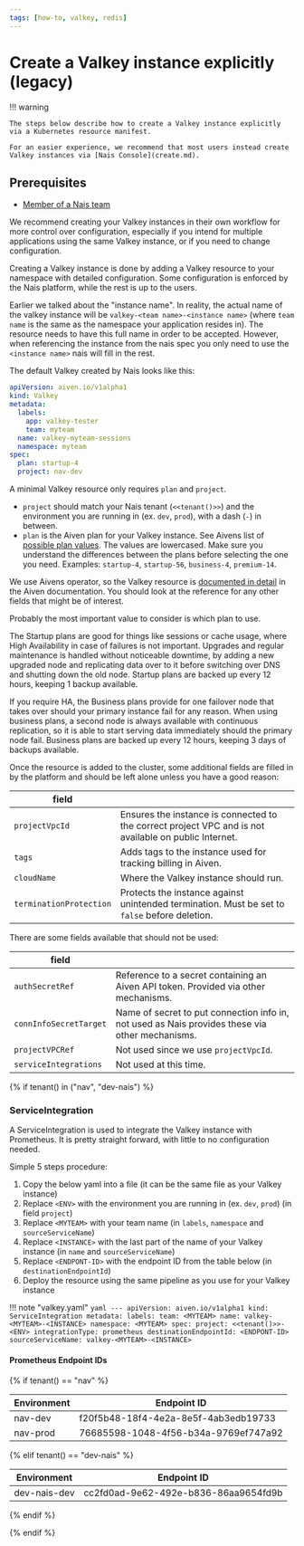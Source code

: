 ```yaml
---
tags: [how-to, valkey, redis]
---
```


# Create a Valkey instance explicitly (legacy)

!!! warning

    The steps below describe how to create a Valkey instance explicitly via a Kubernetes resource manifest.

    For an easier experience, we recommend that most users instead create Valkey instances via [Nais Console](create.md).

## Prerequisites
- [Member of a Nais team](../../../explanations/team.md)

We recommend creating your Valkey instances in their own workflow for more control over configuration, especially if you intend for multiple applications using the same Valkey instance, or if you need to change configuration.

Creating a Valkey instance is done by adding a Valkey resource to your namespace with detailed configuration.
Some configuration is enforced by the Nais platform, while the rest is up to the users.

Earlier we talked about the "instance name".
In reality, the actual name of the valkey instance will be `valkey-<team name>-<instance name>` (where `team name` is the same as the namespace your application resides in).
The resource needs to have this full name in order to be accepted. However, when referencing the instance from the nais spec you only need to use the `<instance name>` nais
will fill in the rest.

The default Valkey created by Nais looks like this:

```yaml
apiVersion: aiven.io/v1alpha1
kind: Valkey
metadata:
  labels:
    app: valkey-tester
    team: myteam
  name: valkey-myteam-sessions
  namespace: myteam
spec:
  plan: startup-4
  project: nav-dev
```

A minimal Valkey resource only requires `plan` and `project`.

 * `project` should match your Nais tenant (`<<tenant()>>`) and the environment you are running in (ex. `dev`, `prod`), with a dash (`-`) in between.
 * `plan` is the Aiven plan for your Valkey instance.
   See Aivens list of [possible plan values](https://aiven.io/pricing?product=valkey).
   The values are lowercased.
   Make sure you understand the differences between the plans before selecting the one you need.
   Examples: `startup-4`, `startup-56`, `business-4`, `premium-14`.

We use Aivens operator, so the Valkey resource is [documented in detail](https://aiven.github.io/aiven-operator/resources/valkey.html) in the Aiven documentation.
You should look at the reference for any other fields that might be of interest.

Probably the most important value to consider is which plan to use.

The Startup plans are good for things like sessions or cache usage, where High Availability in case of failures is not important.
Upgrades and regular maintenance is handled without noticeable downtime, by adding a new upgraded node and replicating data over to it before switching over DNS and shutting down the old node.
Startup plans are backed up every 12 hours, keeping 1 backup available.

If you require HA, the Business plans provide for one failover node that takes over should your primary instance fail for any reason.
When using business plans, a second node is always available with continuous replication, so it is able to start serving data immediately should the primary node fail.
Business plans are backed up every 12 hours, keeping 3 days of backups available.

Once the resource is added to the cluster, some additional fields are filled in by the platform and should be left alone unless you have a good reason:

| field                   |                                                                                                       |
|-------------------------|-------------------------------------------------------------------------------------------------------|
| `projectVpcId`          | Ensures the instance is connected to the correct project VPC and is not available on public Internet. |
| `tags`                  | Adds tags to the instance used for tracking billing in Aiven.                                         |
| `cloudName`             | Where the Valkey instance should run.                                                                 |
| `terminationProtection` | Protects the instance against unintended termination. Must be set to `false` before deletion.         |

There are some fields available that should not be used:

| field                  |                                                                                                 |
|------------------------|-------------------------------------------------------------------------------------------------|
| `authSecretRef`        | Reference to a secret containing an Aiven API token. Provided via other mechanisms.             |
| `connInfoSecretTarget` | Name of secret to put connection info in, not used as Nais provides these via other mechanisms. |
| `projectVPCRef`        | Not used since we use `projectVpcId`.                                                           |
| `serviceIntegrations`  | Not used at this time.                                                                          |

{% if tenant() in ("nav", "dev-nais") %}

### ServiceIntegration

A ServiceIntegration is used to integrate the Valkey instance with Prometheus.
It is pretty straight forward, with little to no configuration needed.

Simple 5 steps procedure:

1. Copy the below yaml into a file (it can be the same file as your Valkey instance)
2. Replace `<ENV>` with the environment you are running in (ex. `dev`, `prod`) (in field `project`)
3. Replace `<MYTEAM>` with your team name (in `labels`, `namespace` and `sourceServiceName`)
4. Replace `<INSTANCE>` with the last part of the name of your Valkey instance (in `name` and `sourceServiceName`)
5. Replace `<ENDPONT-ID>` with the endpoint ID from the table below (in `destinationEndpointId`)
6. Deploy the resource using the same pipeline as you use for your Valkey instance


!!! note "valkey.yaml"
    ```yaml
    ---
    apiVersion: aiven.io/v1alpha1
    kind: ServiceIntegration
    metadata:
        labels:
            team: <MYTEAM>
        name: valkey-<MYTEAM>-<INSTANCE>
        namespace: <MYTEAM>
    spec:
        project: <<tenant()>>-<ENV>
        integrationType: prometheus
        destinationEndpointId: <ENDPONT-ID>
        sourceServiceName: valkey-<MYTEAM>-<INSTANCE>
    ```

#### Prometheus Endpoint IDs

{% if tenant() == "nav" %}

| Environment | Endpoint ID                          |
|-------------|--------------------------------------|
| nav-dev     | f20f5b48-18f4-4e2a-8e5f-4ab3edb19733 |
| nav-prod    | 76685598-1048-4f56-b34a-9769ef747a92 |

{% elif tenant() == "dev-nais" %}

| Environment  | Endpoint ID                          |
|--------------|--------------------------------------|
| dev-nais-dev | cc2fd0ad-9e62-492e-b836-86aa9654fd9b |

{% endif %}

{% endif %}

## 
